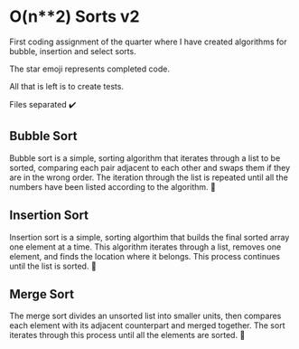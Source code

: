 # O(n**2) Sorts v2

First coding assignment of the quarter where I have created algorithms for bubble, insertion and select sorts.

The star emoji represents completed code.

All that is left is to create tests.

Files separated :heavy_check_mark:

## Bubble Sort
Bubble sort is a simple, sorting algorithm that iterates through a list to be sorted, comparing each pair adjacent to each other and swaps them if they are in the wrong order. The iteration through the list is repeated until all the numbers have been listed according to the algorithm. :star2:

## Insertion Sort
Insertion sort is a simple, sorting algorthim that builds the final sorted array one element at a time. This algorithm iterates through a list, removes one element, and finds the location where it belongs. This process continues until the list is sorted. :star2:

## Merge Sort
The merge sort divides an unsorted list into smaller units, then compares each element with its adjacent counterpart and merged together. The sort iterates through this process until all the elements are sorted. :star2:
